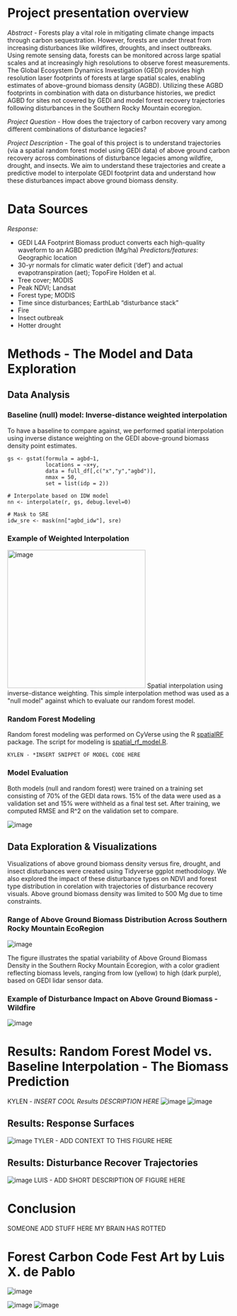 # Project presentation overview
*Abstract* - Forests play a vital role in mitigating climate change impacts through carbon sequestration. However, forests are under threat from increasing disturbances like wildfires, droughts, and insect outbreaks. Using remote sensing data, forests can be monitored across large spatial scales and at increasingly high resolutions to observe forest measurements. The Global Ecosystem Dynamics Investigation (GEDI) provides high resolution laser footprints of forests at large spatial scales, enabling estimates of above-ground biomass density (AGBD). Utilizing these AGBD footprints in combination with data on disturbance histories, we predict AGBD for sites not covered by GEDI and model forest recovery trajectories following disturbances in the Southern Rocky Mountain ecoregion.

*Project Question* - How does the trajectory of carbon recovery vary among different combinations of disturbance legacies?

*Project Description* - The goal of this project is to understand trajectories (via a spatial random forest model using GEDI data) of above ground carbon recovery across combinations of disturbance legacies among wildfire, drought, and insects. We aim to understand these trajectories and create a predictive model to interpolate GEDI footprint data and understand how these disturbances impact above ground biomass density.

# Data Sources
*Response:*
+ GEDI L4A Footprint Biomass product converts each high-quality waveform to an AGBD prediction (Mg/ha)
*Predictors/features:*
Geographic location
+ 30-yr normals for climatic water deficit (‘def’) and actual evapotranspiration (aet); TopoFire Holden et al.
+ Tree cover; MODIS
+ Peak NDVI; Landsat
+ Forest type; MODIS
+ Time since disturbances; EarthLab “disturbance stack”
+ Fire
+ Insect outbreak
+ Hotter drought 

# Methods - The Model and Data Exploration
## Data Analysis

### Baseline  (null) model: Inverse-distance weighted interpolation
To have a baseline to compare against, we performed spatial interpolation using inverse distance weighting on the GEDI above-ground biomass density point estimates. 

```
gs <- gstat(formula = agbd~1, 
            locations = ~x+y, 
            data = full_df[,c("x","y","agbd")], 
            nmax = 50, 
            set = list(idp = 2))

# Interpolate based on IDW model
nn <- interpolate(r, gs, debug.level=0)

# Mask to SRE
idw_sre <- mask(nn["agbd_idw"], sre)
```

### Example of Weighted Interpolation 
<img width="312" alt="image" src="https://github.com/CU-ESIIL/FCC24_Group_6/assets/20931106/496d1dbd-c9a3-46ea-a8b1-7bf78a54a272">
Spatial interpolation using inverse-distance weighting. This simple interpolation method was used as a "null model" against which to evaluate our random forest model.


### Random Forest Modeling
Random forest modeling was performed on CyVerse using the R [spatialRF](https://blasbenito.github.io/spatialRF/) package. The script for modeling is [spatial_rf_model.R](https://github.com/CU-ESIIL/FCC24_Group_6/tree/gh-pages-documentation/code/analysis/spatial_rf_model.R).


`KYLEN - *INSERT SNIPPET OF MODEL CODE HERE`

### Model Evaluation
Both models (null and random forest) were trained on a training set consisting of 70% of the GEDI data rows. 15% of the data were used as a validation set and 15% were withheld as a final test set. After training, we computed RMSE and R^2 on the validation set to compare. 

![image](https://github.com/CU-ESIIL/FCC24_Group_6/assets/122820473/d245f085-78ab-4553-8a78-255fe7866c94)


## Data Exploration & Visualizations
Visualizations of above ground biomass density versus fire, drought, and insect disturbances were created using Tidyverse ggplot methodology. We also explored the impact of these disturbance types on NDVI and forest type distribution in corelation with trajectories of disturbance recovery visuals. Above ground biomass density was limited to 500 Mg due to time constraints.

### Range of Above Ground Biomass Distribution Across Southern Rocky Mountain EcoRegion
![image](https://github.com/CU-ESIIL/FCC24_Group_6/assets/122820473/5ec244fc-5979-4387-8e37-b78386feb41a)

The figure illustrates the spatial variability of Above Ground Biomass Density in the Southern Rocky Mountain Ecoregion, with a color gradient reflecting biomass levels, ranging from low (yellow) to high (dark purple), based on GEDI lidar sensor data.

### Example of Disturbance Impact on Above Ground Biomass - Wildfire
![image](https://github.com/CU-ESIIL/FCC24_Group_6/assets/122820473/a7fc6657-223f-42cf-8c9d-6adfd5c9f285)

# Results: Random Forest Model vs. Baseline Interpolation - The Biomass Prediction
KYLEN - *INSERT COOL Results DESCRIPTION HERE*
![image](https://github.com/CU-ESIIL/FCC24_Group_6/assets/122820473/afd29635-ee50-4c2e-932c-5933cab01bf9)
![image](https://github.com/CU-ESIIL/FCC24_Group_6/assets/122820473/683d9846-a9e3-4516-a379-0e3bf6cd8f95)

## Results: Response Surfaces
![image](https://github.com/CU-ESIIL/FCC24_Group_6/assets/122820473/7091c3c6-2fdd-41bb-ac16-5257f4334a1f)
TYLER - ADD CONTEXT TO THIS FIGURE HERE

## Results: Disturbance Recover Trajectories
![image](https://github.com/CU-ESIIL/FCC24_Group_6/assets/122820473/1e18caa7-1738-4a66-8ee6-6dba98515970)
LUIS - ADD SHORT DESCRIPTION OF FIGURE HERE

# Conclusion
  SOMEONE ADD STUFF HERE MY BRAIN HAS ROTTED


# Forest Carbon Code Fest Art by Luis X. de Pablo
![image](https://github.com/CU-ESIIL/FCC24_Group_6/assets/122820473/5830be2b-dc72-4376-8ee7-701971c49374)

![image](https://github.com/CU-ESIIL/FCC24_Group_6/assets/122820473/5688c446-665a-4484-b08c-35d8c336d95e)
![image](https://github.com/CU-ESIIL/FCC24_Group_6/assets/122820473/40eb59b0-6e04-47d8-a2bb-5f05165ebbb7)







